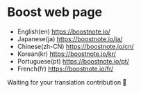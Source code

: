 # Boost web page

- English(en) https://boostnote.io/
- Japanese(ja) https://boostnote.io/ja/
- Chinese(zh-CN) https://boostnote.io/cn/
- Korean(kr) https://boostnote.io/kr/
- Portuguese(pt) https://boostnote.io/pt/
- French(fr) https://boostnote.io/fr/


Waiting for your translation contribution 🍻
